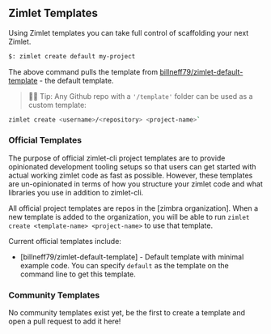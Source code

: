 ## Zimlet Templates

Using Zimlet templates you can take full control of scaffolding your next Zimlet.

```sh
$: zimlet create default my-project
```

The above command pulls the template from [billneff79/zimlet-default-template](https://github.com/billneff79/zimlet-default-template) - the default template.

> :tipping_hand_woman: Tip: Any Github repo with a `'/template'` folder can be used as a custom template: 

```sh
zimlet create <username>/<repository> <project-name>`
```

### Official Templates

The purpose of official zimlet-cli project templates are to provide opinionated development tooling setups so that users can get started with actual working zimlet code as fast as possible. However, these templates are un-opinionated in terms of how you structure your zimlet code and what libraries you use in addition to zimlet-cli.

All official project templates are repos in the [zimbra organization]. When a new template is added to the organization, you will be able to run `zimlet create <template-name> <project-name>` to use that template.

Current official templates include:

- [billneff79/zimlet-default-template] - Default template with minimal example code.  You can specify `default` as the template on the command line to get this template.

### Community Templates

No community templates exist yet, be the first to create a template and open a pull request to add it here!
